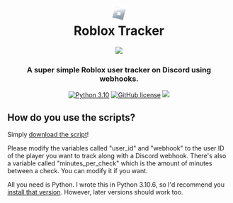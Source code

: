 <div align="center">
    <h1><img src="assets/logo.png"width="30px"><br>Roblox Tracker</h1>
    <img height="300" src="https://i.giphy.com/media/vFKqnCdLPNOKc/giphy.gif">
    <h3>A super simple Roblox user tracker on Discord using webhooks.</h3>

[![Python 3.10](https://img.shields.io/badge/Python-3.10-bluesvg)](https://www.python.org/download/releases/3.0/)
[![GitHub license](https://img.shields.io/badge/license-GPL%202.0-green)](./LICENSE)
    <a href="https://github.com/mov-ebx">
        <img src="https://gpvc.arturio.dev/mov-ebx">
    </a>
</div>

## How do you use the scripts?

Simply [download the script](src/main.py)!

Please modify the variables called "user_id" and "webhook" to the user ID of the player you want to track along with a Discord webhook. There's also a variable called "minutes_per_check" which is the amount of minutes between a check. You can modify it if you want.

All you need is Python. I wrote this in Python 3.10.6, so I'd recommend you [install that version](https://www.python.org/downloads/release/python-3106/). However, later versions should work too.

